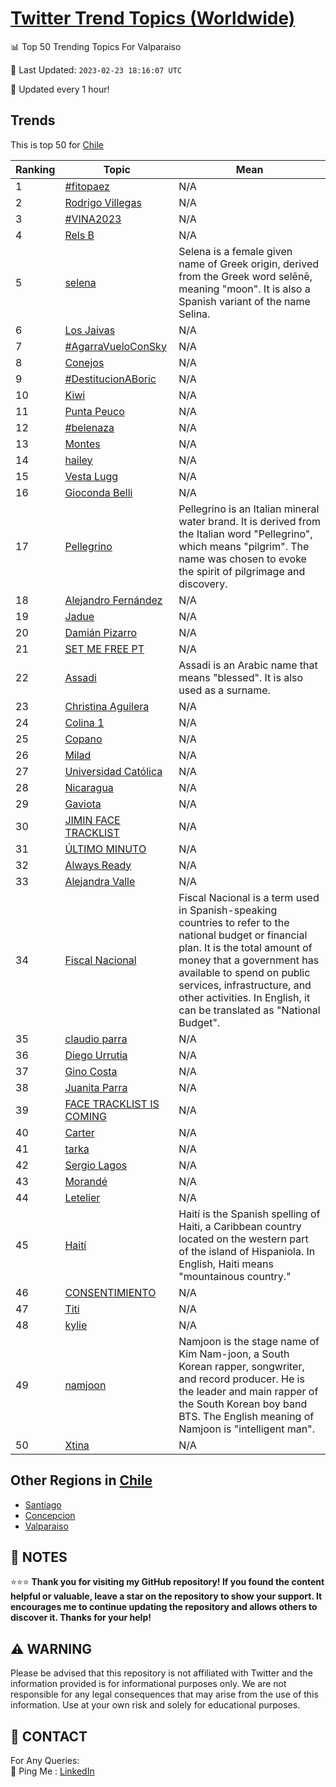 [Twitter Trend Topics (Worldwide)](https://github.com/ErcinDedeoglu/Twitter-Trend-Topics)
==========


📊 Top 50 Trending Topics For Valparaiso

📆 Last Updated: `2023-02-23 18:16:07 UTC`

🔧 Updated every 1 hour!


## Trends

This is top 50 for [Chile](</Chile>)

| Ranking | Topic | Mean |
| ------- | ------------ | ------------ |
| 1 | [#fitopaez](http://twitter.com/search?q=%23fitopaez) | N/A |
| 2 | [Rodrigo Villegas](http://twitter.com/search?q=Rodrigo+Villegas) | N/A |
| 3 | [#VINA2023](http://twitter.com/search?q=%23VINA2023) | N/A |
| 4 | [Rels B](http://twitter.com/search?q=Rels+B) | N/A |
| 5 | [selena](http://twitter.com/search?q=selena) | Selena is a female given name of Greek origin, derived from the Greek word selēnē, meaning "moon". It is also a Spanish variant of the name Selina. |
| 6 | [Los Jaivas](http://twitter.com/search?q=Los+Jaivas) | N/A |
| 7 | [#AgarraVueloConSky](http://twitter.com/search?q=%23AgarraVueloConSky) | N/A |
| 8 | [Conejos](http://twitter.com/search?q=Conejos) | N/A |
| 9 | [#DestitucionABoric](http://twitter.com/search?q=%23DestitucionABoric) | N/A |
| 10 | [Kiwi](http://twitter.com/search?q=Kiwi) | N/A |
| 11 | [Punta Peuco](http://twitter.com/search?q=Punta+Peuco) | N/A |
| 12 | [#belenaza](http://twitter.com/search?q=%23belenaza) | N/A |
| 13 | [Montes](http://twitter.com/search?q=Montes) | N/A |
| 14 | [hailey](http://twitter.com/search?q=hailey) | N/A |
| 15 | [Vesta Lugg](http://twitter.com/search?q=Vesta+Lugg) | N/A |
| 16 | [Gioconda Belli](http://twitter.com/search?q=Gioconda+Belli) | N/A |
| 17 | [Pellegrino](http://twitter.com/search?q=Pellegrino) | Pellegrino is an Italian mineral water brand. It is derived from the Italian word "Pellegrino", which means "pilgrim". The name was chosen to evoke the spirit of pilgrimage and discovery. |
| 18 | [Alejandro Fernández](http://twitter.com/search?q=Alejandro+Fern%c3%a1ndez) | N/A |
| 19 | [Jadue](http://twitter.com/search?q=Jadue) | N/A |
| 20 | [Damián Pizarro](http://twitter.com/search?q=Dami%c3%a1n+Pizarro) | N/A |
| 21 | [SET ME FREE PT](http://twitter.com/search?q=SET+ME+FREE+PT) | N/A |
| 22 | [Assadi](http://twitter.com/search?q=Assadi) | Assadi is an Arabic name that means "blessed". It is also used as a surname. |
| 23 | [Christina Aguilera](http://twitter.com/search?q=Christina+Aguilera) | N/A |
| 24 | [Colina 1](http://twitter.com/search?q=Colina+1) | N/A |
| 25 | [Copano](http://twitter.com/search?q=Copano) | N/A |
| 26 | [Milad](http://twitter.com/search?q=Milad) | N/A |
| 27 | [Universidad Católica](http://twitter.com/search?q=Universidad+Cat%c3%b3lica) | N/A |
| 28 | [Nicaragua](http://twitter.com/search?q=Nicaragua) | N/A |
| 29 | [Gaviota](http://twitter.com/search?q=Gaviota) | N/A |
| 30 | [JIMIN FACE TRACKLIST](http://twitter.com/search?q=JIMIN+FACE+TRACKLIST) | N/A |
| 31 | [ÚLTIMO MINUTO](http://twitter.com/search?q=%c3%9aLTIMO+MINUTO) | N/A |
| 32 | [Always Ready](http://twitter.com/search?q=Always+Ready) | N/A |
| 33 | [Alejandra Valle](http://twitter.com/search?q=Alejandra+Valle) | N/A |
| 34 | [Fiscal Nacional](http://twitter.com/search?q=Fiscal+Nacional) | Fiscal Nacional is a term used in Spanish-speaking countries to refer to the national budget or financial plan. It is the total amount of money that a government has available to spend on public services, infrastructure, and other activities. In English, it can be translated as "National Budget". |
| 35 | [claudio parra](http://twitter.com/search?q=claudio+parra) | N/A |
| 36 | [Diego Urrutia](http://twitter.com/search?q=Diego+Urrutia) | N/A |
| 37 | [Gino Costa](http://twitter.com/search?q=Gino+Costa) | N/A |
| 38 | [Juanita Parra](http://twitter.com/search?q=Juanita+Parra) | N/A |
| 39 | [FACE TRACKLIST IS COMING](http://twitter.com/search?q=FACE+TRACKLIST+IS+COMING) | N/A |
| 40 | [Carter](http://twitter.com/search?q=Carter) | N/A |
| 41 | [tarka](http://twitter.com/search?q=tarka) | N/A |
| 42 | [Sergio Lagos](http://twitter.com/search?q=Sergio+Lagos) | N/A |
| 43 | [Morandé](http://twitter.com/search?q=Morand%c3%a9) | N/A |
| 44 | [Letelier](http://twitter.com/search?q=Letelier) | N/A |
| 45 | [Haití](http://twitter.com/search?q=Hait%c3%ad) | Haití is the Spanish spelling of Haiti, a Caribbean country located on the western part of the island of Hispaniola. In English, Haiti means "mountainous country." |
| 46 | [CONSENTIMIENTO](http://twitter.com/search?q=CONSENTIMIENTO) | N/A |
| 47 | [Titi](http://twitter.com/search?q=Titi) | N/A |
| 48 | [kylie](http://twitter.com/search?q=kylie) | N/A |
| 49 | [namjoon](http://twitter.com/search?q=namjoon) | Namjoon is the stage name of Kim Nam-joon, a South Korean rapper, songwriter, and record producer. He is the leader and main rapper of the South Korean boy band BTS. The English meaning of Namjoon is "intelligent man". |
| 50 | [Xtina](http://twitter.com/search?q=Xtina) | N/A |



## Other Regions in [Chile](</Chile>)

* [Santiago](</Chile/Santiago.md>)
* [Concepcion](</Chile/Concepcion.md>)
* [Valparaiso](</Chile/Valparaiso.md>)



## 📝 NOTES

⭐⭐⭐ **Thank you for visiting my GitHub repository! If you found the content helpful or valuable, leave a star on the repository to show your support. It encourages me to continue updating the repository and allows others to discover it. Thanks for your help!**


## ⚠️ WARNING

Please be advised that this repository is not affiliated with Twitter and the information provided is for informational purposes only. We are not responsible for any legal consequences that may arise from the use of this information. Use at your own risk and solely for educational purposes.


## 📨 CONTACT

 For Any Queries:  
            🏓 Ping Me : [LinkedIn](https://www.linkedin.com/in/ercindedeoglu/)
